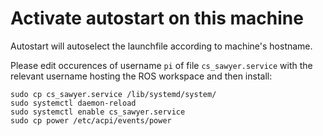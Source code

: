 # Activate autostart on this machine
Autostart will autoselect the launchfile according to machine's hostname.

Please edit occurences of username `pi` of file `cs_sawyer.service` with the relevant username hosting the ROS workspace and then install: 
```
sudo cp cs_sawyer.service /lib/systemd/system/
sudo systemctl daemon-reload
sudo systemctl enable cs_sawyer.service
sudo cp power /etc/acpi/events/power
```

